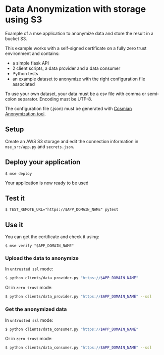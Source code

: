 # Data Anonymization with storage using S3

Example of a mse application to anonymize data and store the result in a bucket S3.

This example works with a self-signed certificate on a fully zero trust environment and contains:

- a simple flask API
- 2 client scripts, a data provider and a data consumer
- Python tests
- an example dataset to anonymize with the right configuration file associated

To use your own dataset, your data must be a csv file with comma or semi-colon separator. Encoding must be UTF-8.

The configuration file (.json) must be generated with [Cosmian Anonymization tool](https://hub.docker.com/r/cosmian/anonymization_ui).

## Setup

Create an AWS S3 storage and edit the connection information in `mse_src/app.py` and `secrets.json`.

## Deploy your application

```console
$ mse deploy 
```

Your application is now ready to be used

## Test it

```console
$ TEST_REMOTE_URL="https://$APP_DOMAIN_NAME" pytest
```

## Use it

You can get the certificate and check it using:

```console
$ mse verify "$APP_DOMAIN_NAME"
```

### Upload the data to anonymize

In `untrusted ssl` mode:

```sh
$ python clients/data_provider.py "https://$APP_DOMAIN_NAME"
```

Or in `zero trust` mode:

```sh
$ python clients/data_provider.py "https://$APP_DOMAIN_NAME" --ssl
```

### Get the anonymized data

In `untrusted ssl` mode:

```sh
$ python clients/data_consumer.py "https://$APP_DOMAIN_NAME"
```

Or in `zero trust` mode:

```sh
$ python clients/data_consumer.py "https://$APP_DOMAIN_NAME" --ssl
```
